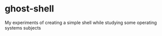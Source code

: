 # ghost-shell
My experiments of creating a simple shell while studying some operating systems subjects
